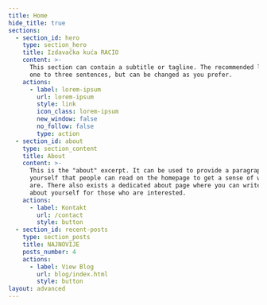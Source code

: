 ```yaml
---
title: Home
hide_title: true
sections:
  - section_id: hero
    type: section_hero
    title: Izdavačka kuća RACIO
    content: >-
      This section can contain a subtitle or tagline. The recommended length is
      one to three sentences, but can be changed as you prefer.
    actions:
      - label: lorem-ipsum
        url: lorem-ipsum
        style: link
        icon_class: lorem-ipsum
        new_window: false
        no_follow: false
        type: action
  - section_id: about
    type: section_content
    title: About
    content: >-
      This is the "about" excerpt. It can be used to provide a paragraph about
      yourself that people can read on the homepage to get a sense of who you
      are. There also exists a dedicated about page where you can write more
      about yourself for those who are interested.
    actions:
      - label: Kontakt
        url: /contact
        style: button
  - section_id: recent-posts
    type: section_posts
    title: NAJNOVIJE
    posts_number: 4
    actions:
      - label: View Blog
        url: blog/index.html
        style: button
layout: advanced
---
```

